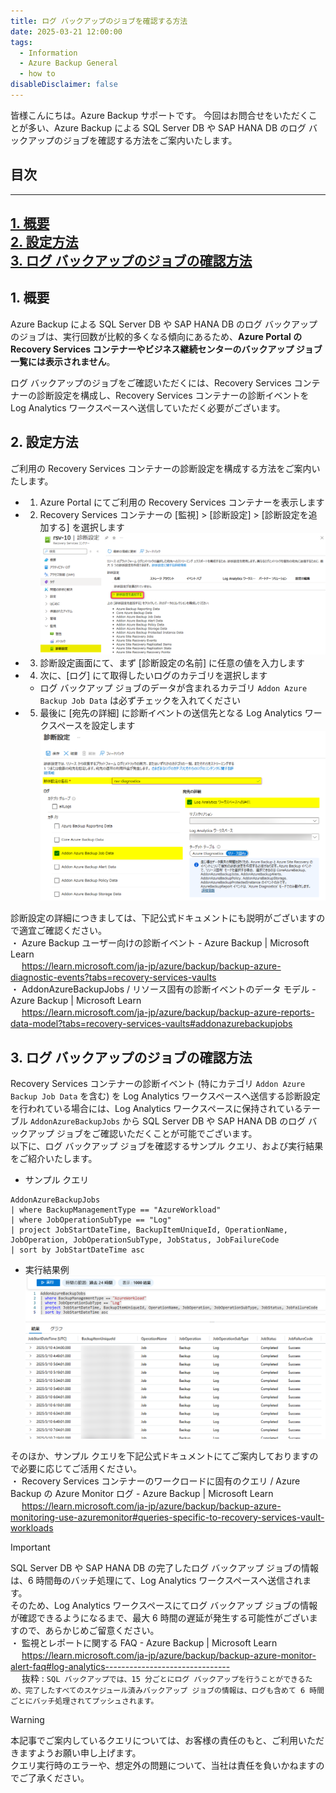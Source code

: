 ```yaml
---
title: ログ バックアップのジョブを確認する方法
date: 2025-03-21 12:00:00
tags:
  - Information
  - Azure Backup General
  - how to
disableDisclaimer: false
---
```


<!-- more -->
皆様こんにちは。Azure Backup サポートです。 
 今回はお問合せをいただくことが多い、Azure Backup による SQL Server DB や SAP HANA DB のログ バックアップのジョブを確認する方法をご案内いたします。  

## 目次
-----------------------------------------------------------
[1. 概要](#1)  
[2. 設定方法](#2)  
[3. ログ バックアップのジョブの確認方法](#3)  
-----------------------------------------------------------

## <a id="1"></a> 1. 概要  

Azure Backup による SQL Server DB や SAP HANA DB のログ バックアップのジョブは、実行回数が比較的多くなる傾向にあるため、**Azure Portal の Recovery Services コンテナーやビジネス継続センターのバックアップ ジョブ一覧には表示されません**。  

ログ バックアップのジョブをご確認いただくには、Recovery Services コンテナーの診断設定を構成し、Recovery Services コンテナーの診断イベントを Log Analytics ワークスペースへ送信していただく必要がございます。  


## <a id="2"></a> 2. 設定方法  
ご利用の Recovery Services コンテナーの診断設定を構成する方法をご案内いたします。  

- 1. Azure Portal にてご利用の Recovery Services コンテナーを表示します  
- 2. Recovery Services コンテナーの [監視] > [診断設定] > [診断設定を追加する]  を選択します  
  ![](./How_To_Check_Log_Backup_Jobs/Setting_Rsv_diagnostics_01.png)
- 3. 診断設定画面にて、まず [診断設定の名前] に任意の値を入力します  
- 4. 次に、[ログ] にて取得したいログのカテゴリを選択します  
  - ログ バックアップ ジョブのデータが含まれるカテゴリ ``Addon Azure Backup Job Data`` は必ずチェックを入れてください  
- 5. 最後に [宛先の詳細] に診断イベントの送信先となる Log Analytics ワークスペースを設定します  
  ![](./How_To_Check_Log_Backup_Jobs/Setting_Rsv_diagnostics_02.png)


診断設定の詳細につきましては、下記公式ドキュメントにも説明がございますので適宜ご確認ください。  
・ Azure Backup ユーザー向けの診断イベント - Azure Backup | Microsoft Learn  
　 https://learn.microsoft.com/ja-jp/azure/backup/backup-azure-diagnostic-events?tabs=recovery-services-vaults  
・ AddonAzureBackupJobs / リソース固有の診断イベントのデータ モデル - Azure Backup | Microsoft Learn  
　 https://learn.microsoft.com/ja-jp/azure/backup/backup-azure-reports-data-model?tabs=recovery-services-vaults#addonazurebackupjobs  


## <a id="3"></a> 3. ログ バックアップのジョブの確認方法  
Recovery Services コンテナーの診断イベント (特にカテゴリ ``Addon Azure Backup Job Data`` を含む) を Log Analytics ワークスペースへ送信する診断設定を行われている場合には、Log Analytics ワークスペースに保持されているテーブル ``AddonAzureBackupJobs`` から SQL Server DB や SAP HANA DB のログ バックアップ ジョブをご確認いただくことが可能でございます。  
以下に、ログ バックアップ ジョブを確認するサンプル クエリ、および実行結果をご紹介いたします。  

- サンプル クエリ
```KQL
AddonAzureBackupJobs
| where BackupManagementType == "AzureWorkload"
| where JobOperationSubType == "Log"
| project JobStartDateTime, BackupItemUniqueId, OperationName, JobOperation, JobOperationSubType, JobStatus, JobFailureCode
| sort by JobStartDateTime asc
```
- 実行結果例
![](./How_To_Check_Log_Backup_Jobs/Result_LA.png)


そのほか、サンプル クエリを下記公式ドキュメントにてご案内しておりますので必要に応じてご活用ください。  
・ Recovery Services コンテナーのワークロードに固有のクエリ / Azure Backup の Azure Monitor ログ - Azure Backup | Microsoft Learn  
　 https://learn.microsoft.com/ja-jp/azure/backup/backup-azure-monitoring-use-azuremonitor#queries-specific-to-recovery-services-vault-workloads  

> [!IMPORTANT]
> SQL Server DB や SAP HANA DB の完了したログ バックアップ ジョブの情報は、6 時間毎のバッチ処理にて、Log Analytics ワークスペースへ送信されます。  
> そのため、Log Analytics ワークスペースにてログ バックアップ ジョブの情報が確認できるようになるまで、最大 6 時間の遅延が発生する可能性がございますので、あらかじめご留意ください。  
> ・ 監視とレポートに関する FAQ - Azure Backup | Microsoft Learn  
> 　 https://learn.microsoft.com/ja-jp/azure/backup/backup-azure-monitor-alert-faq#log-analytics-------------------------------  
> 　 抜粋 : ``SQL バックアップでは、15 分ごとにログ バックアップを行うことができるため、完了したすべてのスケジュール済みバックアップ ジョブの情報は、ログも含めて 6 時間ごとにバッチ処理されてプッシュされます。``

> [!WARNING]
> 本記事でご案内しているクエリについては、お客様の責任のもと、ご利用いただきますようお願い申し上げます。  
> クエリ実行時のエラーや、想定外の問題について、当社は責任を負いかねますのでご了承ください。  
